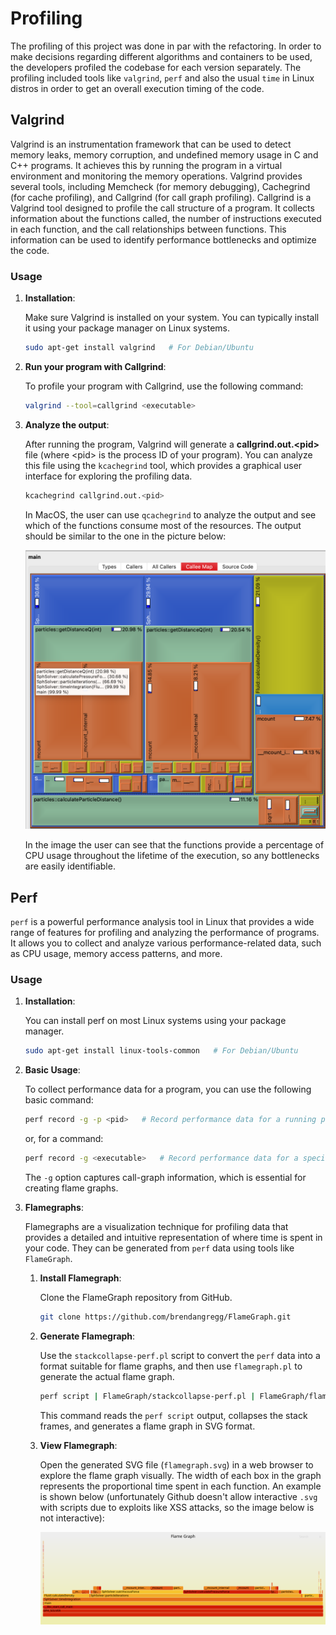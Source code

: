 # Profiling

The profiling of this project was done in par with the refactoring. In order to make decisions regarding different algorithms and containers to be used, the developers profiled the codebase for each version separately. The profiling included tools like `valgrind`, `perf` and also the usual `time` in Linux distros in order to get an overall execution timing of the code.

## Valgrind

Valgrind is an instrumentation framework that can be used to detect memory leaks, memory corruption, and undefined memory usage in C and C++ programs. It achieves this by running the program in a virtual environment and monitoring the memory operations. Valgrind provides several tools, including Memcheck (for memory debugging), Cachegrind (for cache profiling), and Callgrind (for call graph profiling). Callgrind is a Valgrind tool designed to profile the call structure of a program. It collects information about the functions called, the number of instructions executed in each function, and the call relationships between functions. This information can be used to identify performance bottlenecks and optimize the code.

### Usage

1. **Installation**:

    Make sure Valgrind is installed on your system. You can typically install it using your package manager on Linux systems.
    ```bash
    sudo apt-get install valgrind   # For Debian/Ubuntu
    ```

2. **Run your program with Callgrind**:

    To profile your program with Callgrind, use the following command:
    ```bash
    valgrind --tool=callgrind <executable>
    ```

3. **Analyze the output**:

    After running the program, Valgrind will generate a **callgrind.out.\<pid>** file (where \<pid> is the process ID of your program). You can analyze this file using the `kcachegrind` tool, which provides a graphical user interface for exploring the profiling data.
    ```bash
    kcachegrind callgrind.out.<pid>
    ```

    In MacOS, the user can use `qcachegrind` to analyze the output and see which of the functions consume most of the resources. The output should be similar to the one in the picture below:

    ![Callgrind](images/callgrind1.png)

    In  the image the user can see that the functions provide a percentage of CPU usage throughout the lifetime of the execution, so any bottlenecks are easily identifiable.


## Perf

`perf` is a powerful performance analysis tool in Linux that provides a wide range of features for profiling and analyzing the performance of programs. It allows you to collect and analyze various performance-related data, such as CPU usage, memory access patterns, and more.

### Usage

1. **Installation**:

    You can install perf on most Linux systems using your package manager.

    ```bash
    sudo apt-get install linux-tools-common   # For Debian/Ubuntu
    ```

2. **Basic Usage**:

    To collect performance data for a program, you can use the following basic command:

    ```bash
    perf record -g -p <pid>   # Record performance data for a running process
    ```
    or, for a command:
    ```bash
    perf record -g <executable>   # Record performance data for a specific command
    ```
    The `-g` option captures call-graph information, which is essential for creating flame graphs.


3. **Flamegraphs**:

    Flamegraphs are a visualization technique for profiling data that provides a detailed and intuitive representation of where time is spent in your code. They can be generated from `perf` data using tools like `FlameGraph`.

    1. **Install Flamegraph**:

        Clone the FlameGraph repository from GitHub.
        ```bash
        git clone https://github.com/brendangregg/FlameGraph.git
        ```
    
    2. **Generate Flamegraph**:

        Use the `stackcollapse-perf.pl` script to convert the `perf` data into a format suitable for flame graphs, and then use `flamegraph.pl` to generate the actual flame graph.

        ```bash
        perf script | FlameGraph/stackcollapse-perf.pl | FlameGraph/flamegraph.pl > flamegraph.svg
        ```
        This command reads the `perf script` output, collapses the stack frames, and generates a flame graph in SVG format.

    3. **View Flamegraph**:

        Open the generated SVG file (`flamegraph.svg`) in a web browser to explore the flame graph visually. The width of each box in the graph represents the proportional time spent in each function. An example is shown below (unfortunately Github doesn't allow interactive `.svg` with scripts due to exploits like XSS attacks, so the image below is not interactive):

        ![Flamegraph](images/flamegraph_ic_droplet_100.svg)





